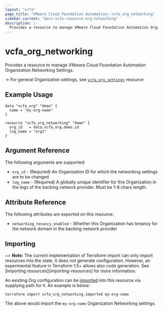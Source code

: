 ```yaml
---
layout: "vcfa"
page_title: "VMware Cloud Foundation Automation: vcfa_org_networking"
sidebar_current: "docs-vcfa-resource-org-networking"
description: |-
  Provides a resource to manage VMware Cloud Foundation Automation Organization Networking Settings.
---
```


# vcfa\_org\_networking

Provides a resource to manage VMware Cloud Foundation Automation Organization Networking Settings.

-> For general Organization settings, see [`vcfa_org_settings`](/providers/vmware/vcfa/latest/docs/resources/org_settings) resource

## Example Usage

```hcl
data "vcfa_org" "demo" {
  name = "my-org-name"
}

resource "vcfa_org_networking" "demo" {
  org_id   = data.vcfa_org.demo.id
  log_name = "org1"
}
```

## Argument Reference

The following arguments are supported:

- `org_id` - (Required) An Organization ID for which the networking settings are to be changed
- `log_name` - (Required) A globally unique identifier for this Organization in the logs of the
  backing network provider. Must be 1-8 chars length.


## Attribute Reference

The following attributes are exported on this resource:

- `networking_tenancy_enabled` - Whether this Organization has tenancy for the network domain in the
  backing network provider

## Importing

~> **Note:** The current implementation of Terraform import can only import resources into the
state. It does not generate configuration. However, an experimental feature in Terraform 1.5+ allows
also code generation. See [Importing resources][importing-resources] for more information.

An existing Org configuration can be [imported][docs-import] into this resource via supplying path
for it. An example is below:

[docs-import]: https://www.terraform.io/docs/import/

```
terraform import vcfa_org_networking.imported my-org-name
```

The above would import the `my-org-name` Organization Networking settings.